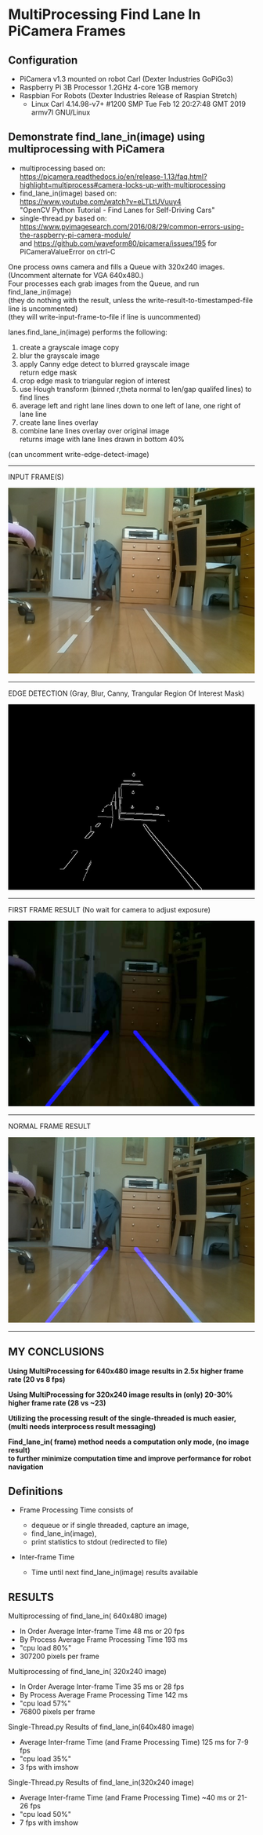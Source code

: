 # MultiProcessing Find Lane In PiCamera Frames


## Configuration 
- PiCamera v1.3 mounted on robot Carl (Dexter Industries GoPiGo3)  
- Raspberry Pi 3B Processor 1.2GHz 4-core 1GB memory  
- Raspbian For Robots (Dexter Industries Release of Raspian Stretch) 
  - Linux Carl 4.14.98-v7+ #1200 SMP Tue Feb 12 20:27:48 GMT 2019 armv7l GNU/Linux

## Demonstrate find_lane_in(image) using multiprocessing with PiCamera

* multiprocessing based on:  
   https://picamera.readthedocs.io/en/release-1.13/faq.html?highlight=multiprocess#camera-locks-up-with-multiprocessing
* find_lane_in(image) based on:  
         https://www.youtube.com/watch?v=eLTLtUVuuy4  
         "OpenCV Python Tutorial - Find Lanes for Self-Driving Cars"
* single-thread.py based on:  
  https://www.pyimagesearch.com/2016/08/29/common-errors-using-the-raspberry-pi-camera-module/  
  and https://github.com/waveform80/picamera/issues/195  for PiCameraValueError on ctrl-C


One process owns camera and fills a Queue with 320x240 images.  (Uncomment alternate for VGA 640x480.)  
Four processes each grab images from the Queue, and run find_lane_in(image)  
    (they do nothing with the result, unless the write-result-to-timestamped-file line is uncommented)  
    (they will write-input-frame-to-file if line is uuncommented)  

lanes.find_lane_in(image) performs the following:  

  1) create a grayscale image copy  
  2) blur the grayscale image  
  3) apply Canny edge detect to blurred grayscale image  
     return edge mask  
  4) crop edge mask to triangular region of interest  
  5) use Hough transform (binned r,theta normal to len/gap qualifed lines) to find lines  
  6) average left and right lane lines down to one left of lane, one right of lane line  
  7) create lane lines overlay  
  8) combine lane lines overlay over original image  
     returns image with lane lines drawn in bottom 40%

  (can uncomment write-edge-detect-image)



---
INPUT FRAME(S)  

![Input Image](./images/input_image.jpg?raw=true)

---
EDGE DETECTION (Gray, Blur, Canny, Trangular Region Of Interest Mask)  

![Edge Detection](./images/edge_detect.jpg?raw=true)

---
FIRST FRAME RESULT (No wait for camera to adjust exposure)  

![First Result](./images/first_result.jpg?raw=true)

---
NORMAL FRAME RESULT  

![Subsequent Results](./images/result.jpg?raw=true)

---
## MY CONCLUSIONS

**Using MultiProcessing for 640x480 image results in 2.5x higher frame rate (20 vs 8 fps)**

**Using MultiProcessing for 320x240 image results in (only) 20-30% higher frame rate (28 vs ~23)**  

**Utilizing the processing result of the single-threaded is much easier,   
  (multi needs interprocess result messaging)**

**Find_lane_in( frame) method needs a computation only mode, (no image result)  
  to further minimize computation time and improve performance for robot navigation**  

## Definitions  
* Frame Processing Time consists of 
  * dequeue or if single threaded, capture an image, 
  * find_lane_in(image), 
  * print statistics to stdout (redirected to file)

* Inter-frame Time
  * Time until next find_lane_in(image) results available 

## RESULTS

Multiprocessing of find_lane_in( 640x480 image) 
* In Order Average Inter-frame Time 48 ms or 20 fps
* By Process Average Frame Processing Time 193 ms
* "cpu load 80%"
* 307200 pixels per frame

Multiprocessing of find_lane_in( 320x240 image)
* In Order Average Inter-frame Time 35 ms or 28 fps
* By Process Average Frame Processing Time 142 ms
* "cpu load 57%"
* 76800 pixels per frame

Single-Thread.py Results of find_lane_in(640x480 image)
* Average Inter-frame Time (and Frame Processing Time) 125 ms for 7-9 fps  
* "cpu load 35%"
* 3 fps with imshow

Single-Thread.py Results of find_lane_in(320x240 image)
* Average Inter-frame Time (and Frame Processing Time)  ~40 ms or 21-26 fps  
* "cpu load 50%"
* 7 fps with imshow



